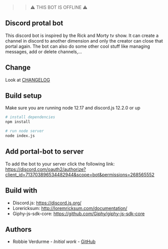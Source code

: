 >> :warning: THIS BOT IS OFFLINE :warning:

## Discord protal bot
This discord bot is inspired by the Rick and Morty tv show. It can create a channel in discord to another dimension and only the creator can close that portal again. The bot can also do some other cool stuff like managing messages, add or delete channels,...

## Change
Look at [CHANGELOG](https://github.com/RobbieVerdurme/Discord-Portal-bot/blob/master/CHANGELOG.md)

## Build setup
Make sure you are running node 12.17 and discord.js 12.2.0 or up

``` bash
# install dependencies
npm install

# run node server
node index.js
```

## Add portal-bot to server
To add the bot to your server click the following link:
https://discord.com/oauth2/authorize?client_id=713703896534482944&scope=bot&permissions=268565552


## Build with
- Discord.js: https://discord.js.org/
- Lorericksum: http://loremricksum.com/documentation/
- Giphy-js-sdk-core: https://github.com/Giphy/giphy-js-sdk-core

## Authors
- Robbie Verdurme - *Initial work* - [GitHub](https://github.com/RobbieVerdurme)
